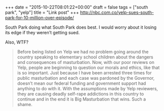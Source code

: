 +++
date = "2015-10-22T08:01:22+00:00"
draft = false
tags = ["south park", "yelp"]
title = "Link post"
+++
http://nbc.com.co/yelp-sues-south-park-for-10-million-over-episode/



South Park doing what South Park does best. I would worry about it losing its edge if they weren’t getting sued.

Also, WTF?

> Before being listed on Yelp we had no problem going around the country speaking to elementary school children about the dangers and consequences of masturbation. Now, with our poor reviews on Yelp, people are beginning to question our morals and ethics, like that is so important. Just because I have been arrested three times for public masturbation and each case was pardoned by the Governor, doesn’t mean our federal funding and government support had anything to do with it. With the assumptions made by Yelp reviewers, they are causing deadly self-rape addictions in this country to continue and in the end it is Big Masturbation that wins. Such a shame.
